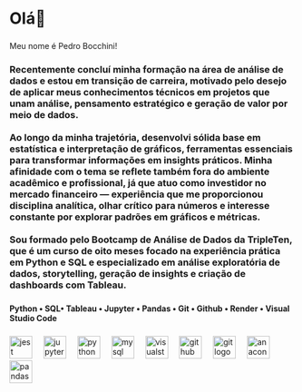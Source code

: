 <h1 align="left">Olá👋</h1>

###

<p align="left">Meu nome é Pedro Bocchini!</p>

###

<h3 align="left">Recentemente concluí minha formação na área de análise de dados e estou em transição de carreira, motivado pelo desejo de aplicar meus conhecimentos técnicos em projetos que unam análise, pensamento estratégico e geração de valor por meio de dados.<br><br>Ao longo da minha trajetória, desenvolvi sólida base em estatística  e interpretação de gráficos, ferramentas essenciais para transformar informações em insights práticos. Minha afinidade com o tema se reflete também fora do ambiente acadêmico e profissional, já que atuo como investidor no mercado financeiro — experiência que me proporcionou disciplina analítica, olhar crítico para números e interesse constante por explorar padrões em gráficos e métricas.<br><br>Sou formado pelo Bootcamp de Análise de Dados da TripleTen, que é um curso de oito meses focado na experiência prática em Python e SQL e especializado em análise exploratória de dados, storytelling, geração de insights e criação de dashboards com Tableau.</h3>

###

<h4 align="left">Python • SQL• Tableau • Jupyter • Pandas • Git • Github • Render • Visual Studio Code</h4>

###

<div align="left">
  <img src="https://cdn.jsdelivr.net/gh/devicons/devicon/icons/jest/jest-plain.svg" height="40" alt="jest logo"  />
  <img width="12" />
  <img src="https://cdn.jsdelivr.net/gh/devicons/devicon/icons/jupyter/jupyter-original.svg" height="40" alt="jupyter logo"  />
  <img width="12" />
  <img src="https://cdn.jsdelivr.net/gh/devicons/devicon/icons/python/python-original.svg" height="40" alt="python logo"  />
  <img width="12" />
  <img src="https://cdn.jsdelivr.net/gh/devicons/devicon/icons/mysql/mysql-original.svg" height="40" alt="mysql logo"  />
  <img width="12" />
  <img src="https://cdn.jsdelivr.net/gh/devicons/devicon/icons/visualstudio/visualstudio-plain.svg" height="40" alt="visualstudio logo"  />
  <img width="12" />
  <img src="https://cdn.jsdelivr.net/gh/devicons/devicon/icons/github/github-original.svg" height="40" alt="github logo"  />
  <img width="12" />
  <img src="https://cdn.jsdelivr.net/gh/devicons/devicon/icons/git/git-original.svg" height="40" alt="git logo"  />
  <img width="12" />
  <img src="https://cdn.jsdelivr.net/gh/devicons/devicon/icons/anaconda/anaconda-original.svg" height="40" alt="anaconda logo"  />
  <img width="12" />
  <img src="https://cdn.jsdelivr.net/gh/devicons/devicon/icons/pandas/pandas-original.svg" height="40" alt="pandas logo"  />
</div>

###
